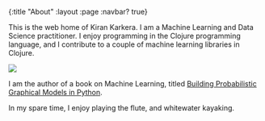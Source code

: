 {:title "About"
 :layout :page
 :navbar? true}

 This is the web home of Kiran Karkera. I am a Machine Learning and Data Science practitioner. I enjoy programming in the Clojure programming language, and I contribute to a couple of machine learning libraries in Clojure.

![](https://media.licdn.com/mpr/mpr/shrinknp_400_400/AAEAAQAAAAAAAAgBAAAAJDNkYTY3MzE2LWFiNDctNGEzZi1iYTk2LTFjOWY4MmJlYjU0ZQ.jpg)

 
 I am the author of a book on Machine Learning, titled [Building Probabilistic Graphical Models in Python](https://www.packtpub.com/big-data-and-business-intelligence/building-probabilistic-graphical-models-python).

 In my spare time, I enjoy playing the flute, and whitewater kayaking.



